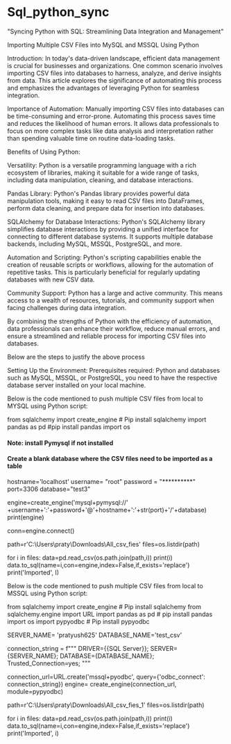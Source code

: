 # Sql_python_sync
"Syncing Python with SQL: Streamlining Data Integration and Management"

Importing Multiple CSV Files into MySQL and MSSQL Using Python

Introduction:
In today's data-driven landscape, efficient data management is crucial for businesses and organizations. One common scenario involves importing CSV files into databases to harness, analyze, and derive insights from data. This article explores the significance of automating this process and emphasizes the advantages of leveraging Python for seamless integration.

Importance of Automation:
Manually importing CSV files into databases can be time-consuming and error-prone. Automating this process saves time and reduces the likelihood of human errors. It allows data professionals to focus on more complex tasks like data analysis and interpretation rather than spending valuable time on routine data-loading tasks.

Benefits of Using Python:

Versatility: Python is a versatile programming language with a rich ecosystem of libraries, making it suitable for a wide range of tasks, including data manipulation, cleaning, and database interactions.

Pandas Library: Python's Pandas library provides powerful data manipulation tools, making it easy to read CSV files into DataFrames, perform data cleaning, and prepare data for insertion into databases.

SQLAlchemy for Database Interactions: Python's SQLAlchemy library simplifies database interactions by providing a unified interface for connecting to different database systems. It supports multiple database backends, including MySQL, MSSQL, PostgreSQL, and more.

Automation and Scripting: Python's scripting capabilities enable the creation of reusable scripts or workflows, allowing for the automation of repetitive tasks. This is particularly beneficial for regularly updating databases with new CSV data.

Community Support: Python has a large and active community. This means access to a wealth of resources, tutorials, and community support when facing challenges during data integration.

By combining the strengths of Python with the efficiency of automation, data professionals can enhance their workflow, reduce manual errors, and ensure a streamlined and reliable process for importing CSV files into databases.

Below are the steps to justify the above process

Setting Up the Environment:
Prerequisites required:
Python and databases such as MySQL, MSSQL, or PostgreSQL, you need to have the respective database server installed on your local machine.

Below is the code mentioned to push multiple CSV files from local to MYSQL using Python script:

from sqlalchemy import create_engine # Pip install sqlalchemy
import pandas as pd #pip install pandas
import os
#### Note: install Pymysql if not installed
#### Create a blank database where the CSV files need to be imported as a table

hostname='localhost'
username= "root"
password = "**********"
port=3306
database="test3"

engine=create_engine('mysql+pymysql://' +username+':'+password+'@'+hostname+':'+str(port)+'/'+database)
print(engine)

conn=engine.connect()

path=r'C:\Users\praty\Downloads\All_csv_fies'
files=os.listdir(path)

for i in files:
    data=pd.read_csv(os.path.join(path,i))
    print(i)
    data.to_sql(name=i,con=engine,index=False,if_exists='replace')
    print('Imported', I)

Below is the code mentioned to push multiple CSV files from local to MSSQL using Python script:

from sqlalchemy import create_engine # Pip install sqlalchemy
from sqlalchemy.engine import URL
import pandas as pd # pip install pandas
import os
import pypyodbc # Pip install pypyodbc

SERVER_NAME= 'pratyush625'
DATABASE_NAME='test_csv'

connection_string = f"""
           DRIVER={{SQL Server}};
           SERVER={SERVER_NAME};
           DATABASE={DATABASE_NAME};
           Trusted_Connection=yes;
"""

connection_url=URL.create('mssql+pyodbc', query={'odbc_connect': connection_string})
engine= create_engine(connection_url, module=pypyodbc)

path=r'C:\Users\praty\Downloads\All_csv_fies_1'
files=os.listdir(path)

for i in files:
    data=pd.read_csv(os.path.join(path,i))
    print(i)
    data.to_sql(name=i,con=engine,index=False,if_exists='replace')
    print('Imported', i)





